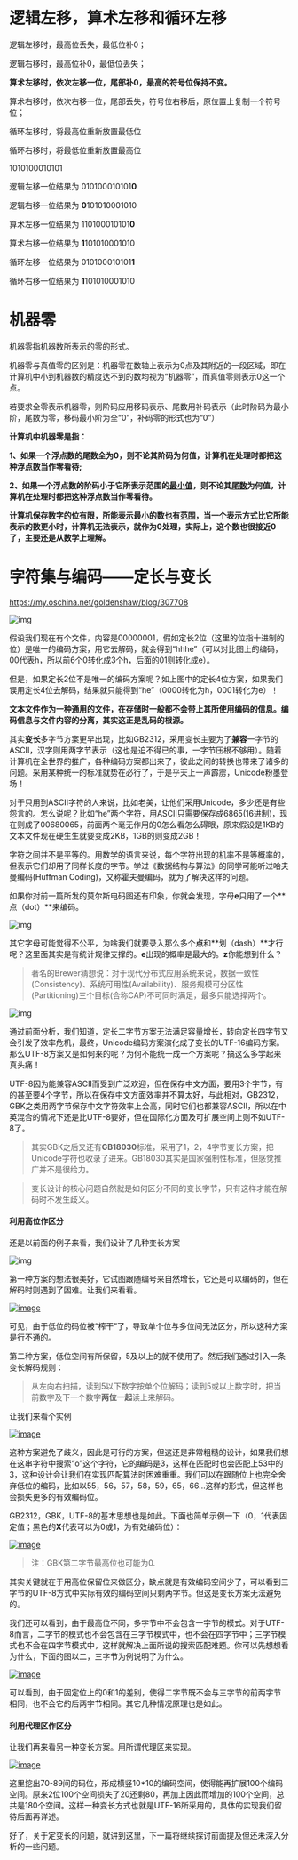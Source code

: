 # 逻辑左移，算术左移和循环左移

逻辑左移时，最高位丢失，最低位补0；

逻辑右移时，最高位补0，最低位丢失；



**算术左移时，依次左移一位，尾部补0，最高的符号位保持不变。**

算术右移时，依次右移一位，尾部丢失，符号位右移后，原位置上复制一个符号位；



循环左移时，将最高位重新放置最低位

循环右移时，将最低位重新放置最高位



1010100010101  

逻辑左移一位结果为 010100010101**0**

逻辑右移一位结果为 **0**101010001010

算术左移一位结果为 110100010101**0**

算术右移一位结果为 **1**101010001010

循环左移一位结果为 010100010101**1**

循环右移一位结果为 **1**101010001010



# 机器零

机器零指机器数所表示的零的形式。

机器零与真值零的区别是：机器零在数轴上表示为0点及其附近的一段区域，即在计算机中小到机器数的精度达不到的数均视为“机器零”，而真值零则表示0这一个点。

若要求全零表示机器零，则阶码应用移码表示、尾数用补码表示（此时阶码为最小阶，尾数为零，移码最小阶为全“0”，补码零的形式也为“0”）

**计算机中机器零是指：**

**1、如果一个浮点数的尾数全为0，则不论其阶码为何值，计算机在处理时都把这种浮点数当作零看待;**

**2、如果一个浮点数的阶码小于它所表示范围的[最小值](https://baike.baidu.com/item/%E6%9C%80%E5%B0%8F%E5%80%BC)，则不论其[尾数](https://baike.baidu.com/item/%E5%B0%BE%E6%95%B0)为何值，计算机在处理时都把这种浮点数当作零看待。**

**计算机保存数字的位有限，所能表示最小的数也有[范围](https://baike.baidu.com/item/%E8%8C%83%E5%9B%B4/33207)，当一个表示方式比它所能表示的数更小时，计算机无法表示，就作为0处理，实际上，这个数也很接近0了，主要还是从数学上理解。**



# 字符集与编码——定长与变长

https://my.oschina.net/goldenshaw/blog/307708

 

![img](http://static.oschina.net/uploads/space/2014/0828/180543_8rD1_1772009.jpg)

假设我们现在有个文件，内容是00000001，假如定长2位（这里的位指十进制的位）是唯一的编码方案，用它去解码，就会得到“hhhe”（可以对比图上的编码，00代表h，所以前6个0转化成3个h，后面的01则转化成e）。

但是，如果定长2位不是唯一的编码方案呢？如上图中的定长4位方案，如果我们误用定长4位去解码，结果就只能得到“he”（0000转化为h，0001转化为e）！



**文本文件作为一种通用的文件，在存储时一般都不会带上其所使用编码的信息。编码信息与文件内容的分离，其实这正是乱码的根源。**



其实**变长**多字节方案更早出现，比如GB2312，采用变长主要为了**兼容**一字节的ASCII，汉字则用两字节表示（这也是迫不得已的事，一字节压根不够用）。随着计算机在全世界的推广，各种编码方案都出来了，彼此之间的转换也带来了诸多的问题。采用某种统一的标准就势在必行了，于是乎天上一声霹雳，Unicode粉墨登场！



对于只用到ASCII字符的人来说，比如老美，让他们采用Unicode，多少还是有些怨言的。怎么说呢？比如“he”两个字符，用ASCII只需要保存成6865(16进制)，现在则成了00680065，前面两个毫无作用的0怎么看怎么碍眼，原来假设是1KB的文本文件现在硬生生就要变成2KB，1GB的则变成2GB！



字符之间并不是平等的。用数学的语言来说，每个字符出现的机率不是等概率的，但表示它们却用了同样长度的字节。学过《数据结构与算法》的同学可能听过哈夫曼编码(Huffman Coding)，又称霍夫曼编码，就为了解决这样的问题。



如果你对前一篇所发的莫尔斯电码图还有印象，你就会发现，字母**e**只用了一个**点（dot）**来编码。

![img](http://static.oschina.net/uploads/space/2014/0821/133847_q5nC_1772009.jpg)

其它字母可能觉得不公平，为啥我们就要录入那么多个**点**和**划（dash）**才行呢？这里面其实是有统计规律支撑的。**e**出现的概率是最大的。**z**你能想到什么？



> 著名的Brewer猜想说：对于现代分布式应用系统来说，数据一致性(Consistency)、系统可用性(Availability)、服务规模可分区性(Partitioning)三个目标(合称CAP)不可同时满足，最多只能选择两个。



![img](https://static.oschina.net/uploads/img/201408/28173555_bzyS.jpg)



通过前面分析，我们知道，定长二字节方案无法满足容量增长，转向定长四字节又会引发了效率危机，最终，Unicode编码方案演化成了变长的UTF-16编码方案。那么UTF-8方案又是如何来的呢？为何不能统一成一个方案呢？搞这么多学起来真头痛！



UTF-8因为能兼容ASCII而受到广泛欢迎，但在保存中文方面，要用3个字节，有的甚至要4个字节，所以在保存中文方面效率并不算太好，与此相对，GB2312，GBK之类用两字节保存中文字符效率上会高，同时它们也都兼容ASCII，所以在中英混合的情况下还是比UTF-8要好，但在国际化方面及可扩展空间上则不如UTF-8了。



> 其实GBK之后又还有**GB18030**标准，采用了1，2，4字节变长方案，把Unicode字符也收录了进来。GB18030其实是国家强制性标准，但感觉推广并不是很给力。

> 变长设计的核心问题自然就是如何区分不同的变长字节，只有这样才能在解码时不发生歧义。

#### 利用高位作区分

还是以前面的例子来看，我们设计了几种变长方案

![img](http://static.oschina.net/uploads/space/2014/0828/180544_7OUe_1772009.jpg)

第一种方案的想法很美好，它试图跟随编号来自然增长，它还是可以编码的，但在解码时则遇到了困难。让我们来看看。

[![image](http://static.oschina.net/uploads/img/201408/28173556_9jKk.png)](http://static.oschina.net/uploads/img/201408/28173556_uZp1.png)

可见，由于低位的码位被“榨干”了，导致单个位与多位间无法区分，所以这种方案是行不通的。

第二种方案，低位空间有所保留，5及以上的就不使用了。然后我们通过引入一条变长解码规则：

> 从左向右扫描，读到5以下数字按单个位解码；读到5或以上数字时，把当前数字及下一个数字**两位一起**读上来解码。

让我们来看个实例

[![image](http://static.oschina.net/uploads/img/201408/28173556_gV6k.png)](http://static.oschina.net/uploads/img/201408/28173556_52qz.png)

这种方案避免了歧义，因此是可行的方案，但这还是非常粗糙的设计，如果我们想在这串字符中搜索“o”这个字符，它的编码是3，这样在匹配时也会匹配上53中的3，这种设计会让我们在实现匹配算法时困难重重。我们可以在跟随位上也完全舍弃低位的编码，比如以55，56，57，58，59，65，66…这样的形式，但这样也会损失更多的有效编码位。

GB2312，GBK，UTF-8的基本思想也是如此。下面也简单示例一下（0，1代表固定值；黑色的**X**代表可以为0或1，为有效编码位）：

[![image](http://static.oschina.net/uploads/img/201408/28173557_ECX8.png)](http://static.oschina.net/uploads/img/201408/28173557_Yb8J.png)

> 注：GBK第二字节最高位也可能为0.

其实关键就在于用高位保留位来做区分，缺点就是有效编码空间少了，可以看到三字节的UTF-8方式中实际有效的编码空间只剩两字节。但这是变长方案无法避免的。

我们还可以看到，由于最高位不同，多字节中不会包含一字节的模式。对于UTF-8而言，二字节的模式也不会包含在三字节模式中，也不会在四字节中；三字节模式也不会在四字节模式中，这样就解决上面所说的搜索匹配难题。你可以先想想看为什么，下面的图以二，三字节为例说明了为什么。

[![image](http://static.oschina.net/uploads/img/201408/28173558_Rs0R.png)](http://static.oschina.net/uploads/img/201408/28173557_PlbF.png)

可以看到，由于固定位上的0和1的差别，使得二字节既不会与三字节的前两字节相同，也不会它的后两字节相同。其它几种情况原理也是如此。

#### 利用代理区作区分

让我们再来看另一种变长方案。用所谓代理区来实现。

[![image](http://static.oschina.net/uploads/img/201408/28173558_GekQ.png)](http://static.oschina.net/uploads/img/201408/28173558_mpyL.png)

这里挖出70-89间的码位，形成横竖10*10的编码空间，使得能再扩展100个编码空间。原来2位100个空间损失了20还剩80，再加上因此而增加的100个空间，总共是180个空间。这样一种变长方式也就是UTF-16所采用的，具体的实现我们留待后面再详述。

好了，关于定变长的问题，就讲到这里，下一篇将继续探讨前面提及但还未深入分析的一些问题。